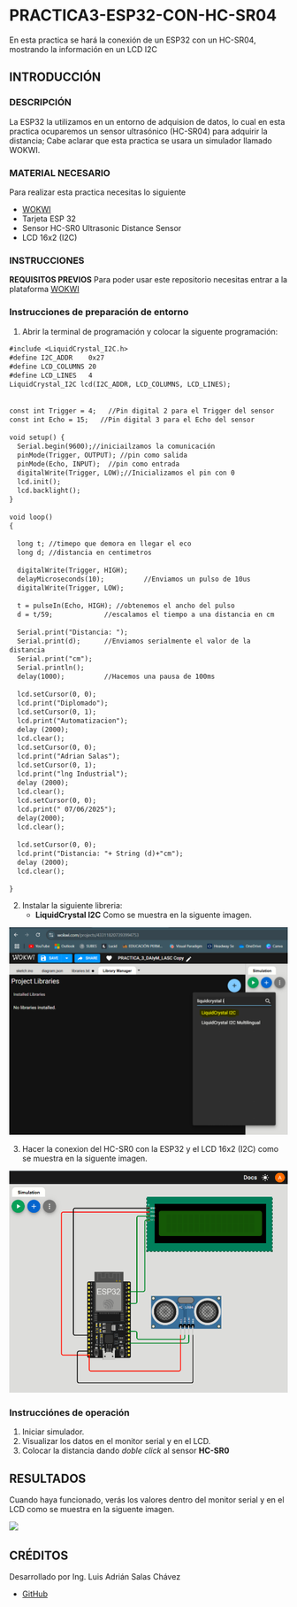 # PRACTICA3-ESP32-CON-HC-SR04
En esta practica se hará la conexión de un ESP32 con un HC-SR04, mostrando la información en un LCD I2C

## INTRODUCCIÓN

### DESCRIPCIÓN
La ESP32 la utilizamos en un entorno de adquision de datos, lo cual en esta practica ocuparemos un sensor ultrasónico (HC-SR04) para adquirir la distancia; Cabe aclarar que esta practica se usara un simulador llamado WOKWI.

### MATERIAL NECESARIO

Para realizar esta practica necesitas lo siguiente
- [WOKWI](https://wokwi.com/)
- Tarjeta ESP 32
- Sensor HC-SR0 Ultrasonic Distance Sensor
- LCD 16x2 (I2C)

### INSTRUCCIONES

**REQUISITOS PREVIOS**
Para poder usar este repositorio necesitas entrar a la plataforma [WOKWI](https://wokwi.com/)

### Instrucciones de preparación de entorno

1. Abrir la terminal de programación y colocar la siguente programación:

```
#include <LiquidCrystal_I2C.h>
#define I2C_ADDR    0x27
#define LCD_COLUMNS 20
#define LCD_LINES   4
LiquidCrystal_I2C lcd(I2C_ADDR, LCD_COLUMNS, LCD_LINES);


const int Trigger = 4;   //Pin digital 2 para el Trigger del sensor
const int Echo = 15;   //Pin digital 3 para el Echo del sensor

void setup() {
  Serial.begin(9600);//iniciailzamos la comunicación
  pinMode(Trigger, OUTPUT); //pin como salida
  pinMode(Echo, INPUT);  //pin como entrada
  digitalWrite(Trigger, LOW);//Inicializamos el pin con 0
  lcd.init();
  lcd.backlight();
}

void loop()
{

  long t; //timepo que demora en llegar el eco
  long d; //distancia en centimetros

  digitalWrite(Trigger, HIGH);
  delayMicroseconds(10);          //Enviamos un pulso de 10us
  digitalWrite(Trigger, LOW);
  
  t = pulseIn(Echo, HIGH); //obtenemos el ancho del pulso
  d = t/59;             //escalamos el tiempo a una distancia en cm
  
  Serial.print("Distancia: ");
  Serial.print(d);      //Enviamos serialmente el valor de la distancia
  Serial.print("cm");
  Serial.println();
  delay(1000);          //Hacemos una pausa de 100ms
  
  lcd.setCursor(0, 0);
  lcd.print("Diplomado");
  lcd.setCursor(0, 1);
  lcd.print("Automatizacion");
  delay (2000);
  lcd.clear();
  lcd.setCursor(0, 0);
  lcd.print("Adrian Salas");
  lcd.setCursor(0, 1);
  lcd.print("lng Industrial");
  delay (2000);
  lcd.clear();
  lcd.setCursor(0, 0);
  lcd.print(" 07/06/2025");
  delay(2000);
  lcd.clear();

  lcd.setCursor(0, 0);
  lcd.print("Distancia: "+ String (d)+"cm");
  delay (2000);
  lcd.clear();

}
```
2. Instalar la siguiente libreria:
      - **LiquidCrystal I2C**
   Como se muestra en la siguente imagen.

![](https://github.com/AdrianSalasCh/PRACTICA3-ESP32-CON-HC-SR04/blob/main/LiquidCrystal%20I2C%20P3.PNG)

3. Hacer la conexion del HC-SR0 con la ESP32 y el LCD 16x2 (I2C) como se muestra en la siguente imagen.

![](https://github.com/AdrianSalasCh/PRACTICA3-ESP32-CON-HC-SR04/blob/main/CONEXION%20P3.PNG)

### Instrucciónes de operación

1. Iniciar simulador.
2. Visualizar los datos en el monitor serial y en el LCD.
3. Colocar la distancia dando *doble click* al sensor **HC-SR0**

## RESULTADOS

Cuando haya funcionado, verás los valores dentro del monitor serial y en el LCD como se muestra en la siguente imagen.

![](https://github.com/AdrianSalasCh/PRACTICA3-ESP32-CON-HC-SR04/blob/main/SIMULACI%C3%93N%20TERMINADA%20P3.PNG)

## CRÉDITOS

Desarrollado por Ing. Luis Adrián Salas Chávez
- [GitHub](https://github.com/)
